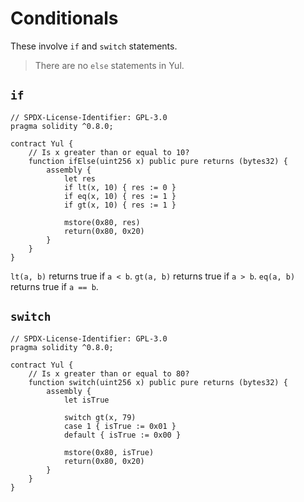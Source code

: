 # Conditionals

These involve `if` and `switch` statements.

> There are no `else` statements in Yul.

## `if`

```solidity
// SPDX-License-Identifier: GPL-3.0
pragma solidity ^0.8.0;

contract Yul {
    // Is x greater than or equal to 10?
    function ifElse(uint256 x) public pure returns (bytes32) {
        assembly {
            let res
            if lt(x, 10) { res := 0 }
            if eq(x, 10) { res := 1 }
            if gt(x, 10) { res := 1 }
            
            mstore(0x80, res)
            return(0x80, 0x20)
        }
    }
}
```

`lt(a, b)` returns true if `a < b`. `gt(a, b)` returns true if `a > b`. `eq(a, b)` returns true if `a == b`.

## `switch`

```solidity
// SPDX-License-Identifier: GPL-3.0
pragma solidity ^0.8.0;

contract Yul {
    // Is x greater than or equal to 80?
    function switch(uint256 x) public pure returns (bytes32) {
        assembly {
            let isTrue
            
            switch gt(x, 79)
            case 1 { isTrue := 0x01 }
            default { isTrue := 0x00 }
            
            mstore(0x80, isTrue)
            return(0x80, 0x20)
        }
    }
}
```